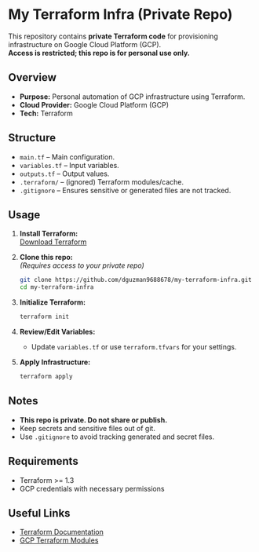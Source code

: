 # My Terraform Infra (Private Repo)

This repository contains **private Terraform code** for provisioning infrastructure on Google Cloud Platform (GCP).  
**Access is restricted; this repo is for personal use only.**

## Overview

- **Purpose:** Personal automation of GCP infrastructure using Terraform.
- **Cloud Provider:** Google Cloud Platform (GCP)
- **Tech:** Terraform

## Structure

- `main.tf` – Main configuration.
- `variables.tf` – Input variables.
- `outputs.tf` – Output values.
- `.terraform/` – (ignored) Terraform modules/cache.
- `.gitignore` – Ensures sensitive or generated files are not tracked.

## Usage

1. **Install Terraform:**  
   [Download Terraform](https://www.terraform.io/downloads.html)

2. **Clone this repo:**  
   *(Requires access to your private repo)*
   ```sh
   git clone https://github.com/dguzman9688678/my-terraform-infra.git
   cd my-terraform-infra
   ```

3. **Initialize Terraform:**  
   ```sh
   terraform init
   ```

4. **Review/Edit Variables:**  
   - Update `variables.tf` or use `terraform.tfvars` for your settings.

5. **Apply Infrastructure:**  
   ```sh
   terraform apply
   ```

## Notes

- **This repo is private. Do not share or publish.**
- Keep secrets and sensitive files out of git.
- Use `.gitignore` to avoid tracking generated and secret files.

## Requirements

- Terraform >= 1.3
- GCP credentials with necessary permissions

## Useful Links

- [Terraform Documentation](https://www.terraform.io/docs)
- [GCP Terraform Modules](https://registry.terraform.io/browse/providers/hashicorp/google)
